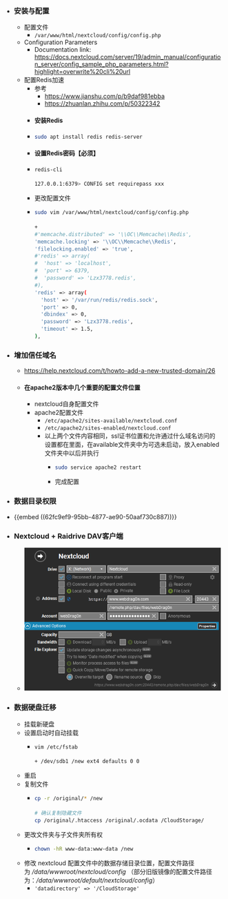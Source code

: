 - ### 安装与配置
	- 配置文件
		- `/var/www/html/nextcloud/config/config.php`
	- Configuration Parameters
		- Documentation link: https://docs.nextcloud.com/server/19/admin_manual/configuration_server/config_sample_php_parameters.html?highlight=overwrite%20cli%20url
	- 配置Redis加速
		- 参考
			- https://www.jianshu.com/p/b9daf981ebba
			- https://zhuanlan.zhihu.com/p/50322342
		- #### 安装Redis
		- ```bash
		  sudo apt install redis redis-server
		  ```
		- #### 设置Redis密码【必须】
		- ```bash
		  redis-cli
		  
		  127.0.0.1:6379> CONFIG set requirepass xxx
		  ```
		- 更改配置文件
		- ```bash
		  sudo vim /var/www/html/nextcloud/config/config.php
		  
		  +
		  #'memcache.distributed' => '\\OC\\Memcache\\Redis',
		  'memcache.locking' => '\\OC\\Memcache\\Redis',
		  'filelocking.enabled' => 'true',
		  #'redis' => array(
		  #  'host' => 'localhost',
		  #  'port' => 6379,
		  #  'password' => 'Lzx3778.redis',
		  #),
		  'redis' => array(
		    'host' => '/var/run/redis/redis.sock',
		    'port' => 0,
		    'dbindex' => 0,
		    'password' => 'Lzx3778.redis',
		    'timeout' => 1.5,
		  ),
		  ```
- ### 增加信任域名
	- https://help.nextcloud.com/t/howto-add-a-new-trusted-domain/26
	- #### 在apache2版本中几个重要的配置文件位置
		- nextcloud自身配置文件
		- apache2配置文件
			- `/etc/apache2/sites-available/nextcloud.conf`
			- `/etc/apache2/sites-enabled/nextcloud.conf`
			- 以上两个文件内容相同，ssl证书位置和允许通过什么域名访问的设置都在里面，在available文件夹中为可选未启动，放入enabled文件夹中以后并执行
				- ```bash
				  sudo service apache2 restart
				  ```
				- 完成配置
- ### 数据目录权限
- {{embed ((62fc9ef9-95bb-4877-ae90-50aaf730c887))}}
- ### Nextcloud + Raidrive DAV客户端
	- ![image.png](../assets/image_1653845444421_0.png)
- ### 数据硬盘迁移
	- 挂载新硬盘
	- 设置启动时自动挂载
		- ```bash
		  vim /etc/fstab
		  
		  + /dev/sdb1 /new ext4 defaults 0 0
		  ```
	- 重启
	- 复制文件
		- ```bash
		  cp -r /original/* /new
		  
		  # 确认复制隐藏文件
		  cp /original/.htaccess /original/.ocdata /CloudStorage/
		  ```
	- 更改文件夹与子文件夹所有权
		- ```bash
		  chown -hR www-data:www-data /new
		  ```
	- 修改 nextcloud 配置文件中的数据存储目录位置，配置文件路径为 */data/wwwroot/nextcloud/config* （部分旧版镜像的配置文件路径为：*/data/wwwroot/default/nextcloud/config*）
		- `'datadirectory' => '/CloudStorage'`